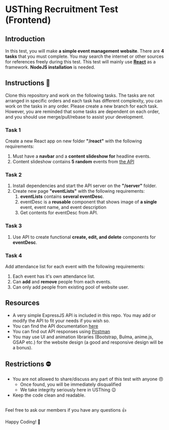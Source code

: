 # USThing Recruitment Test (Frontend)

## Introduction
In this test, you will make **a simple event management website**. There are **4 tasks** that you must complete. You may search the internet or other sources for references freely during this test. This test will mainly use **[React](https://reactjs.org)** as a framework. **NodeJS installation** is needed.

## Instructions :notebook: 

Clone this repository and work on the following tasks. The tasks are not arranged in specific orders and each task has different complexity, you can work on the tasks in any order.  Please create a new branch for each task. However, you are reminded that some tasks are dependent on each order, and you should use merge/pull/rebase to assist your development.

### Task 1
Create a new React app on new folder **"/react"** with the following requirements:
 1. Must have a **navbar** and a **content slideshow for** headline events.
 2. Content slideshow contains **5 random** events from [the API](https://usthing.github.io/Test-Web-1)

### Task 2
1. Install dependencies and start the API server on the **"/server"** folder.
2. Create new page **"eventLists"** with the following requirements: 
    1.  **eventLists** contains **several eventDesc**.
    2. eventDesc is a **reusable** component that shows image of **a single**
     event, event name, and event description
    3. Get contents for eventDesc from API.

### Task 3
1. Use API to create functional **create, edit, and delete** components for **eventDesc**.

### Task 4
Add attendance list for each event with the following requirements:
1. Each event has it's own attendance list.
2. Can **add** and **remove** people from each events.
3. Can only add people from existing pool of website user.

## Resources
- A very simple ExpressJS API is included in this repo. You may add or modify the API to fit your needs if you wish so.
- You can find the API documentation  [here](https://usthing.github.io/Test-Web-1)
- You can find out API responses using [Postman](https://postman.com/downloads/)
- You may use UI and animation libraries (Bootstrap, Bulma, anime.js, GSAP etc.) for the website design (a good and responsive design will be a bonus).

## Restrictions :no_entry: 
- You are not allowed to share/discuss any part of this test with anyone :angry:
    - Once found, you will be immediately disqualified
    - We take integrity seriously here in USThing :wink:
- Keep the code clean and readable.

## 

Feel free to ask our members if you have any questions :+1: 

Happy Coding! :confetti_ball: 


